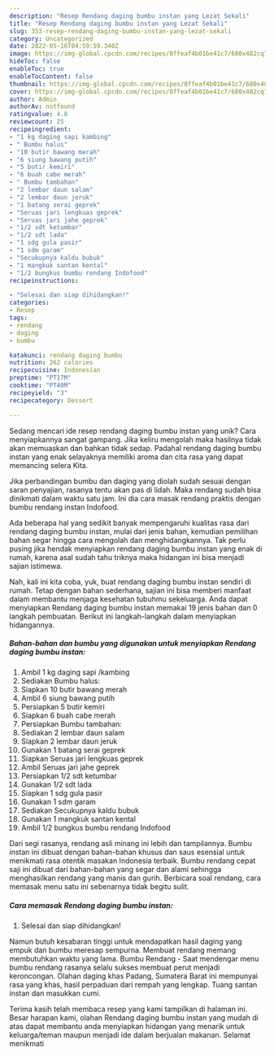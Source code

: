 ```yaml
---
description: "Resep Rendang daging bumbu instan yang Lezat Sekali"
title: "Resep Rendang daging bumbu instan yang Lezat Sekali"
slug: 353-resep-rendang-daging-bumbu-instan-yang-lezat-sekali
category: Uncategorized
date: 2022-05-16T04:59:59.340Z
image: https://img-global.cpcdn.com/recipes/8ffeaf4b01be41c7/680x482cq70/rendang-daging-bumbu-instan-foto-resep-utama.jpg
hideToc: false
enableToc: true
enableTocContent: false
thumbnail: https://img-global.cpcdn.com/recipes/8ffeaf4b01be41c7/680x482cq70/rendang-daging-bumbu-instan-foto-resep-utama.jpg
cover: https://img-global.cpcdn.com/recipes/8ffeaf4b01be41c7/680x482cq70/rendang-daging-bumbu-instan-foto-resep-utama.jpg
author: Admin
authorAv: notfound
ratingvalue: 4.8
reviewcount: 25
recipeingredient:
- "1 kg daging sapi kambing"
- " Bumbu halus"
- "10 butir bawang merah"
- "6 siung bawang putih"
- "5 butir kemiri"
- "6 buah cabe merah"
- " Bumbu tambahan"
- "2 lembar daun salam"
- "2 lembar daun jeruk"
- "1 batang serai geprek"
- "Seruas jari lengkuas geprek"
- "Seruas jari jahe geprek"
- "1/2 sdt ketumbar"
- "1/2 sdt lada"
- "1 sdg gula pasir"
- "1 sdm garam"
- "Secukupnya kaldu bubuk"
- "1 mangkuk santan kental"
- "1/2 bungkus bumbu rendang Indofood"
recipeinstructions:

- "Selesai dan siap dihidangkan!"
categories:
- Resep
tags:
- rendang
- daging
- bumbu

katakunci: rendang daging bumbu 
nutrition: 262 calories
recipecuisine: Indonesian
preptime: "PT17M"
cooktime: "PT40M"
recipeyield: "3"
recipecategory: Dessert

---
```





Sedang mencari ide resep rendang daging bumbu instan yang unik? Cara menyiapkannya sangat gampang. Jika keliru mengolah maka hasilnya tidak akan memuaskan dan bahkan tidak sedap. Padahal rendang daging bumbu instan yang enak selayaknya memiliki aroma dan cita rasa yang dapat memancing selera Kita.





Jika perbandingan bumbu dan daging yang diolah sudah sesuai dengan saran penyajian, rasanya tentu akan pas di lidah. Maka rendang sudah bisa dinikmati dalam waktu satu jam. Ini dia cara masak rendang praktis dengan bumbu rendang instan Indofood.

Ada beberapa hal yang sedikit banyak mempengaruhi kualitas rasa dari rendang daging bumbu instan, mulai dari jenis bahan, kemudian pemilihan bahan segar hingga cara mengolah dan menghidangkannya. Tak perlu pusing jika hendak menyiapkan rendang daging bumbu instan yang enak di rumah, karena asal sudah tahu triknya maka hidangan ini bisa menjadi sajian istimewa.






Nah, kali ini kita coba, yuk, buat rendang daging bumbu instan sendiri di rumah. Tetap dengan bahan sederhana, sajian ini bisa memberi manfaat dalam membantu menjaga kesehatan tubuhmu sekeluarga. Anda dapat menyiapkan Rendang daging bumbu instan memakai 19 jenis bahan dan 0 langkah pembuatan. Berikut ini langkah-langkah dalam menyiapkan hidangannya.

<!--inarticleads1-->

##### Bahan-bahan dan bumbu yang digunakan untuk menyiapkan Rendang daging bumbu instan:

1. Ambil 1 kg daging sapi /kambing
1. Sediakan  Bumbu halus:
1. Siapkan 10 butir bawang merah
1. Ambil 6 siung bawang putih
1. Persiapkan 5 butir kemiri
1. Siapkan 6 buah cabe merah
1. Persiapkan  Bumbu tambahan:
1. Sediakan 2 lembar daun salam
1. Siapkan 2 lembar daun jeruk
1. Gunakan 1 batang serai geprek
1. Siapkan Seruas jari lengkuas geprek
1. Ambil Seruas jari jahe geprek
1. Persiapkan 1/2 sdt ketumbar
1. Gunakan 1/2 sdt lada
1. Siapkan 1 sdg gula pasir
1. Gunakan 1 sdm garam
1. Sediakan Secukupnya kaldu bubuk
1. Gunakan 1 mangkuk santan kental
1. Ambil 1/2 bungkus bumbu rendang Indofood


Dari segi rasanya, rendang asli minang ini lebih dan tampilannya. Bumbu instan ini dibuat dengan bahan-bahan khusus dan saus esensial untuk menikmati rasa otentik masakan Indonesia terbaik. Bumbu rendang cepat saji ini dibuat dari bahan-bahan yang segar dan alami sehingga menghasilkan rendang yang manis dan gurih. Berbicara soal rendang, cara memasak menu satu ini sebenarnya tidak begitu sulit. 

<!--inarticleads2-->

##### Cara memasak Rendang daging bumbu instan:


1. Selesai dan siap dihidangkan!

Namun butuh kesabaran tinggi untuk mendapatkan hasil daging yang empuk dan bumbu meresap sempurna. Membuat rendang memang membutuhkan waktu yang lama. Bumbu Rendang - Saat mendengar menu bumbu rendang rasanya selalu sukses membuat perut menjadi keroncongan. Olahan daging khas Padang, Sumatera Barat ini mempunyai rasa yang khas, hasil perpaduan dari rempah yang lengkap. Tuang santan instan dan masukkan cumi. 

Terima kasih telah membaca resep yang kami tampilkan di halaman ini. Besar harapan kami, olahan Rendang daging bumbu instan yang mudah di atas dapat membantu anda menyiapkan hidangan yang menarik untuk keluarga/teman maupun menjadi ide dalam berjualan makanan. Selamat menikmati
